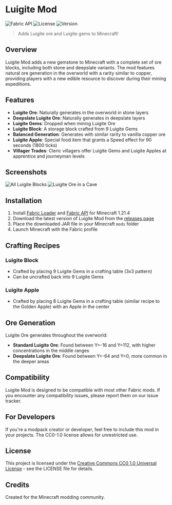 # Luigite Mod

![Fabric API](https://img.shields.io/badge/Fabric-1.21.4-blue.svg?style=flat-square)
![License](https://img.shields.io/badge/License-CC0%201.0-brightgreen.svg?style=flat-square)
![Version](https://img.shields.io/badge/Version-1.5.0-orange.svg?style=flat-square)

> Adds Luigite ore and Luigite gems to Minecraft!

## Overview

Luigite Mod adds a new gemstone to Minecraft with a complete set of ore blocks, including both stone and deepslate variants. The mod features natural ore generation in the overworld with a rarity similar to copper, providing players with a new edible resource to discover during their mining expeditions.

## Features

- **Luigite Ore**: Naturally generates in the overworld in stone layers
- **Deepslate Luigite Ore**: Naturally generates in deepslate layers
- **Luigite Gems**: Dropped when mining Luigite Ore
- **Luigite Block**: A storage block crafted from 9 Luigite Gems
- **Balanced Generation**: Generates with similar rarity to vanilla copper ore
- **Luigite Apple**: Special food item that grants a Speed effect for 90 seconds (1800 ticks)
- **Villager Trades**: Cleric villagers offer Luigite Gems and Luigite Apples at apprentice and journeyman levels

## Screenshots
![All Luigite Blocks](https://cdn.modrinth.com/data/pCf1Hyk5/images/10b93c98c98aa2381b571546bb0130b86c994713.png)
![Luigite Ore in a Cave](https://cdn.modrinth.com/data/pCf1Hyk5/images/5d3697378c6614dbee1a008c8b91c7c4f63a356c.png)

## Installation

1. Install [Fabric Loader](https://fabricmc.net/use/) and [Fabric API](https://www.curseforge.com/minecraft/mc-mods/fabric-api) for Minecraft 1.21.4
2. Download the latest version of Luigite Mod from the [releases page](https://github.com/Luigichopper/luigite-mod/releases)
3. Place the downloaded JAR file in your Minecraft `mods` folder
4. Launch Minecraft with the Fabric profile

## Crafting Recipes

### Luigite Block
- Crafted by placing 9 Luigite Gems in a crafting table (3x3 pattern)
- Can be uncrafted back into 9 Luigite Gems

### Luigite Apple
- Crafted by placing 8 Luigite Gems in a crafting table (similar recipe to the Golden Apple) with an Apple in the center

## Ore Generation

Luigite Ore generates throughout the overworld:
- **Standard Luigite Ore**: Found between Y=-16 and Y=112, with higher concentrations in the middle ranges
- **Deepslate Luigite Ore**: Found between Y=-64 and Y=0, more common in the deeper areas

## Compatibility

Luigite Mod is designed to be compatible with most other Fabric mods. If you encounter any compatibility issues, please report them on our issue tracker.

## For Developers

If you're a modpack creator or developer, feel free to include this mod in your projects. The CC0-1.0 license allows for unrestricted use.

## License

This project is licensed under the [Creative Commons CC0 1.0 Universal License](https://creativecommons.org/publicdomain/zero/1.0/) - see the LICENSE file for details.

## Credits

Created for the Minecraft modding community.
